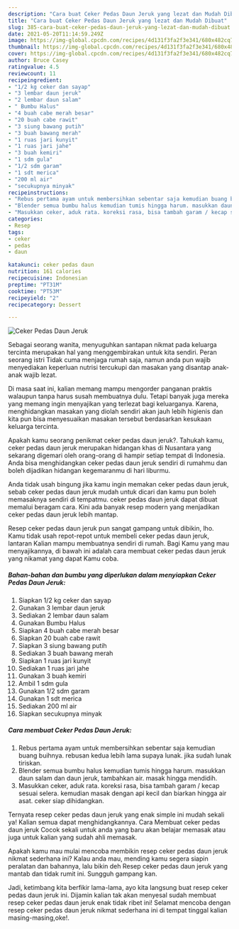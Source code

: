 ```yaml
---
description: "Cara buat Ceker Pedas Daun Jeruk yang lezat dan Mudah Dibuat"
title: "Cara buat Ceker Pedas Daun Jeruk yang lezat dan Mudah Dibuat"
slug: 385-cara-buat-ceker-pedas-daun-jeruk-yang-lezat-dan-mudah-dibuat
date: 2021-05-20T11:14:59.249Z
image: https://img-global.cpcdn.com/recipes/4d131f3fa2f3e341/680x482cq70/ceker-pedas-daun-jeruk-foto-resep-utama.jpg
thumbnail: https://img-global.cpcdn.com/recipes/4d131f3fa2f3e341/680x482cq70/ceker-pedas-daun-jeruk-foto-resep-utama.jpg
cover: https://img-global.cpcdn.com/recipes/4d131f3fa2f3e341/680x482cq70/ceker-pedas-daun-jeruk-foto-resep-utama.jpg
author: Bruce Casey
ratingvalue: 4.5
reviewcount: 11
recipeingredient:
- "1/2 kg ceker dan sayap"
- "3 lembar daun jeruk"
- "2 lembar daun salam"
- " Bumbu Halus"
- "4 buah cabe merah besar"
- "20 buah cabe rawit"
- "3 siung bawang putih"
- "3 buah bawang merah"
- "1 ruas jari kunyit"
- "1 ruas jari jahe"
- "3 buah kemiri"
- "1 sdm gula"
- "1/2 sdm garam"
- "1 sdt merica"
- "200 ml air"
- "secukupnya minyak"
recipeinstructions:
- "Rebus pertama ayam untuk membersihkan sebentar saja kemudian buang buihnya. rebusan kedua lebih lama supaya lunak. jika sudah lunak tiriskan."
- "Blender semua bumbu halus kemudian tumis hingga harum. masukkan daun salam dan daun jeruk, tambahkan air. masak hingga mendidih."
- "Masukkan ceker, aduk rata. koreksi rasa, bisa tambah garam / kecap sesuai selera. kemudian masak dengan api kecil dan biarkan hingga air asat. ceker siap dihidangkan."
categories:
- Resep
tags:
- ceker
- pedas
- daun

katakunci: ceker pedas daun 
nutrition: 161 calories
recipecuisine: Indonesian
preptime: "PT31M"
cooktime: "PT53M"
recipeyield: "2"
recipecategory: Dessert

---
```



![Ceker Pedas Daun Jeruk](https://img-global.cpcdn.com/recipes/4d131f3fa2f3e341/680x482cq70/ceker-pedas-daun-jeruk-foto-resep-utama.jpg)

Sebagai seorang wanita, menyuguhkan santapan nikmat pada keluarga tercinta merupakan hal yang menggembirakan untuk kita sendiri. Peran seorang istri Tidak cuma menjaga rumah saja, namun anda pun wajib menyediakan keperluan nutrisi tercukupi dan masakan yang disantap anak-anak wajib lezat.

Di masa  saat ini, kalian memang mampu mengorder panganan praktis walaupun tanpa harus susah membuatnya dulu. Tetapi banyak juga mereka yang memang ingin menyajikan yang terlezat bagi keluarganya. Karena, menghidangkan masakan yang diolah sendiri akan jauh lebih higienis dan kita pun bisa menyesuaikan masakan tersebut berdasarkan kesukaan keluarga tercinta. 



Apakah kamu seorang penikmat ceker pedas daun jeruk?. Tahukah kamu, ceker pedas daun jeruk merupakan hidangan khas di Nusantara yang sekarang digemari oleh orang-orang di hampir setiap tempat di Indonesia. Anda bisa menghidangkan ceker pedas daun jeruk sendiri di rumahmu dan boleh dijadikan hidangan kegemaranmu di hari liburmu.

Anda tidak usah bingung jika kamu ingin memakan ceker pedas daun jeruk, sebab ceker pedas daun jeruk mudah untuk dicari dan kamu pun boleh memasaknya sendiri di tempatmu. ceker pedas daun jeruk dapat dibuat memalui beragam cara. Kini ada banyak resep modern yang menjadikan ceker pedas daun jeruk lebih mantap.

Resep ceker pedas daun jeruk pun sangat gampang untuk dibikin, lho. Kamu tidak usah repot-repot untuk membeli ceker pedas daun jeruk, lantaran Kalian mampu membuatnya sendiri di rumah. Bagi Kamu yang mau menyajikannya, di bawah ini adalah cara membuat ceker pedas daun jeruk yang nikamat yang dapat Kamu coba.

<!--inarticleads1-->

##### Bahan-bahan dan bumbu yang diperlukan dalam menyiapkan Ceker Pedas Daun Jeruk:

1. Siapkan 1/2 kg ceker dan sayap
1. Gunakan 3 lembar daun jeruk
1. Sediakan 2 lembar daun salam
1. Gunakan  Bumbu Halus
1. Siapkan 4 buah cabe merah besar
1. Siapkan 20 buah cabe rawit
1. Siapkan 3 siung bawang putih
1. Sediakan 3 buah bawang merah
1. Siapkan 1 ruas jari kunyit
1. Sediakan 1 ruas jari jahe
1. Gunakan 3 buah kemiri
1. Ambil 1 sdm gula
1. Gunakan 1/2 sdm garam
1. Gunakan 1 sdt merica
1. Sediakan 200 ml air
1. Siapkan secukupnya minyak




<!--inarticleads2-->

##### Cara membuat Ceker Pedas Daun Jeruk:

1. Rebus pertama ayam untuk membersihkan sebentar saja kemudian buang buihnya. rebusan kedua lebih lama supaya lunak. jika sudah lunak tiriskan.
1. Blender semua bumbu halus kemudian tumis hingga harum. masukkan daun salam dan daun jeruk, tambahkan air. masak hingga mendidih.
1. Masukkan ceker, aduk rata. koreksi rasa, bisa tambah garam / kecap sesuai selera. kemudian masak dengan api kecil dan biarkan hingga air asat. ceker siap dihidangkan.




Ternyata resep ceker pedas daun jeruk yang enak simple ini mudah sekali ya! Kalian semua dapat menghidangkannya. Cara Membuat ceker pedas daun jeruk Cocok sekali untuk anda yang baru akan belajar memasak atau juga untuk kalian yang sudah ahli memasak.

Apakah kamu mau mulai mencoba membikin resep ceker pedas daun jeruk nikmat sederhana ini? Kalau anda mau, mending kamu segera siapin peralatan dan bahannya, lalu bikin deh Resep ceker pedas daun jeruk yang mantab dan tidak rumit ini. Sungguh gampang kan. 

Jadi, ketimbang kita berfikir lama-lama, ayo kita langsung buat resep ceker pedas daun jeruk ini. Dijamin kalian tak akan menyesal sudah membuat resep ceker pedas daun jeruk enak tidak ribet ini! Selamat mencoba dengan resep ceker pedas daun jeruk nikmat sederhana ini di tempat tinggal kalian masing-masing,oke!.

